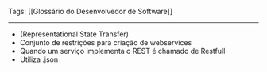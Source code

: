 
Tags: [[Glossário do Desenvolvedor de Software]]

----

- (Representational State Transfer)
- Conjunto de restrições para criação de webservices
- Quando um serviço implementa o REST é chamado de Restfull
- Utiliza .json